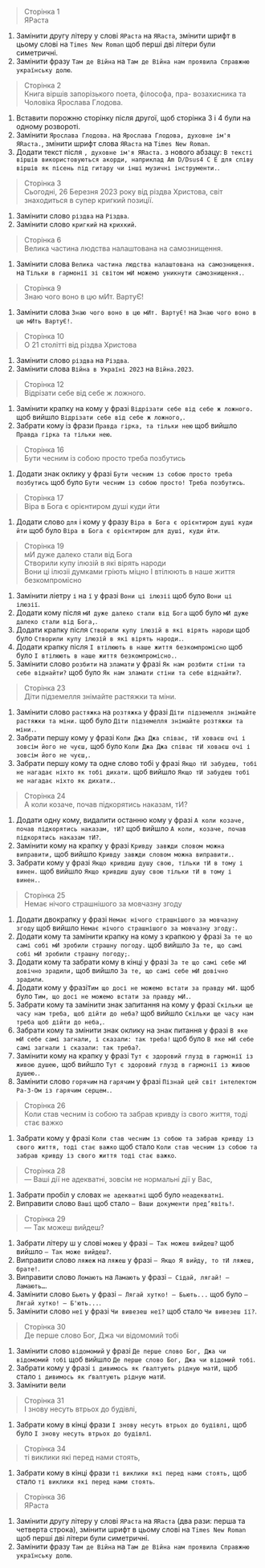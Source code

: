 > Сторінка 1  
> ЯРаста
1. Замінити другу літеру у слові `ЯРаста` на `ЯRаста`, змінити шрифт в цьому слові на `Times New Roman` щоб перші дві літери були симетричні.
1. Замінити фразу `Там де Війна` на `Там де Війна нам проявила Справжню українську долю`.


> Сторінка 2  
> Книга віршів запорізького поета, філософа, пра- возахисника та Чоловіка Ярослава Глодова.
1. Вставити порожню сторінку після другої, щоб сторінка 3 і 4 були на одному розвороті.
1. Замінити `Ярослава Глодова.` на `Ярослава Глодова, духовне ім'я ЯRаста.`, змінити шрифт слова `ЯRаста` на `Times New Roman`.
1. Додати текст після `, духовне ім'я ЯRаста.` з нового абзацу: 
`В тексті віршів використовуються акорди, наприклад Am D/Dsus4 C E для співу віршів як пісень під гитару чи інші музичні інструменти.`.

> Сторінка 3  
> Сьогодні, 26 Березня 2023 року від різдва Христова, світ знаходиться в супер кригкий позиції.

1. Замінити слово `різдва` на `Різдва`.
1. Замінити слово `кригкий` на `крихкий`.

> Сторінка 6  
> Велика частина людства налаштована на самознищення.

1. Замінити слова `Велика частина людства налаштована на самознищення.` на `Тільки в гармонії зі світом мИ можемо уникнути самознищення.`.

> Сторінка 9  
> Знаю чого воно в цю мИт. ВартуЄ!

1. Замінити слова `Знаю чого воно в цю мИт. ВартуЄ!` на `Знаю чого воно в цю мИть ВартуЄ!`.

> Сторінка 10  
> О 21 столітті від різдва Христова

1. Замінити слово `різдва` на `Різдва`.
1. Замінити слова `Війна в Україні 2023` на `Війна.2023`.

> Сторінка 12  
> Відрізати себе від себе ж ложного.

1. Замінити крапку на кому у фразі `Відрізати себе від себе ж ложного.` щоб вийшло `Відрізати себе від себе ж ложного,`.
1. Забрати кому із фрази `Правда гірка, та тільки нею` щоб вийшло `Правда гірка та тільки нею`.

> Сторінка 16  
> Бути чесним із собою просто треба позбутись

1. Додати знак оклику у фразі `Бути чесним із собою просто треба позбутись` щоб було `Бути чесним із собою просто! Треба позбутись`.

> Сторінка 17  
> Віра в Бога є орієнтиром душі куди йти

1. Додати слово `для` і кому у фразу `Віра в Бога є орієнтиром душі куди йти` щоб було `Віра в Бога є орієнтиром для душі, куди йти`.

> Сторінка 19  
> мИ дуже далеко стали від Бога  
> Створили купу ілюзій в які вірять народи  
> Вони ці ілюзіі думками гріють міцно
> І втілюють в наше життя безкомпромісно

1. Замінити ліетру `і` на `ї` у фразі `Вони ці ілюзіі` щоб було `Вони ці ілюзії`.
1. Додати кому після `мИ дуже далеко стали від Бога` щоб було `мИ дуже далеко стали від Бога,`.
1. Додати крапку після `Створили купу ілюзій в які вірять народи` щоб було `Створили купу ілюзій в які вірять народи.`.
1. Додати крапку після `І втілюють в наше життя безкомпромісно` щоб було `І втілюють в наше життя безкомпромісно.`.
1. Замінити слово `розбити` на `зламати` у фразі `Як нам розбити стіни та себе віднайти?` щоб було `Як нам зламати стіни та себе віднайти?`.

> Сторінка 23  
> Діти підземелля знімайте растяжки та міни.

1. Замінити слово `растяжка` на `розтяжка` у фразі `Діти підземелля знімайте растяжки та міни.` щоб було `Діти підземелля знімайте розтяжки та міни.`.
1. Забрати першу кому у фразі `Коли Джа Джа співає, тИ ховаєш очі і зовсім його не чуєш,` щоб було `Коли Джа Джа співає тИ ховаєш очі і зовсім його не чуєш,`.
1. Забрати першу кому та одне слово тобі у фразі `Якщо тИ забудеш, тобі не нагадає ніхто як тобі дихати.` щоб вийшло `Якщо тИ забудеш тобі не нагадає ніхто як дихати.`.

> Сторінка 24  
> А коли козаче, почав підкорятись наказам, тИ?

1. Додати одну кому, видалити останню кому у фразі `А коли козаче, почав підкорятись наказам, тИ?` щоб вийшло `А коли, козаче, почав підкорятись наказам тИ?`.
1. Замінити кому на крапку у фразі `Кривду завжди словом можна виправити,` щоб вийшло `Кривду завжди словом можна виправити.`.
1. Забрати кому у фразі `Якщо кривдиш душу свою, тільки тИ в тому і винен.` щоб вийшло `Якщо кривдиш душу свою тільки тИ в тому і винен.`.

> Сторінка 25  
> Немає нічого страшнішого за мовчазну згоду

1. Додати двокрапку у фразі `Немає нічого страшнішого за мовчазну згоду` щоб вийшло `Немає нічого страшнішого за мовчазну згоду:`.
1. Додати кому та замінити крапку на кому з крапкою у фразі `За те що самі собі мИ зробили страшну погоду.` щоб вийшло `За те, що самі собі мИ зробили страшну погоду;`.
1.  Додати кому та забрати кому в кінці у фразі `За те що самі себе мИ довічно зрадили,` щоб вийшло `За те, що самі себе мИ довічно зрадили`.
1. Додати кому у фразі`Тим що досі не можемо встати за правду мИ.` щоб було `Тим, що досі не можемо встати за правду мИ.`.
1. Забрати кому та замінити знак запитання на кому у фразі `Скільки ще часу нам треба, щоб дійти до неба?` щоб вийшло `Скільки ще часу нам треба щоб дійти до неба,`.
1. Забрати кому та змінити знак оклику на знак питання у фразі `В яке мИ себе самі загнали, і сказали: так треба!` щоб було `В яке мИ себе самі загнали і сказали: так треба?`.
1. Замінити кому на крапку у фразі `Тут є здоровий глузд в гармонії із живою душею,` щоб вийшло `Тут є здоровий глузд в гармонії із живою душею.`.
1. Замінити слово `горячим` на `гарячим` у фразі `Пізнай цей світ інтелектом Ра-3-Ом із гарячим серцем.`.

> Сторінка 26  
> Коли став чесним із собою та забрав кривду із свого життя, тоді стає важко

1. Забрати кому у фразі `Коли став чесним із собою та забрав кривду із свого життя, тоді стає важко` щоб стало `Коли став чесним із собою та забрав кривду із свого життя тоді стає важко`.

> Сторінка 28  
> — Ваші дії не адекватні, зовсім не нормальні дії у Вас,
1. Забрати пробіл у словах `не адекватні` щоб було `неадекватні`.
1. Виправити слово `Ваші` щоб стало `— Ваши документи пред’явіть!`.

> Сторінка 29  
> — Так можеш вийдеш?
1. Забрати літеру ш у слові `можеш` у фразі `— Так можеш вийдеш?` щоб вийшло `— Так може вийдеш?`.
1. Виправити слово `ляжеж` на `ляжеш` у фразі `— Якщо Я вийду, то тИ ляжеш, брате!`.
1. Виправити слово `Ломають` на `Ламають` у фразі `— Сідай, лягай! — Ламають…`.
1. Замінити слово `Бьють` у фразі `— Лягай хутко! — Бьють...` щоб було `— Лягай хутко! — Б'ють...`.
1. Замінити слово `неї` у фразі `Чи вивезеш неї?` щоб стало `Чи вивезеш її?`.

> Сторінка 30  
> Де перше слово Бог, Джа чи відомомий тобі
1. Замінити слово `відомомий` у фразі `Де перше слово Бог, Джа чи відомомий тобі` щоб вийшло `Де перше слово Бог, Джа чи відомий тобі`.
1. Забрати кому у фразі `і дивимось як ґвалтують рідную матИ,` щоб стало `і дивимось як ґвалтують рідную матИ`.
1. Замінити вели

> Сторінка 31  
> І знову несуть втрьох до будівлі,
1. Забрати кому в кінці фрази `І знову несуть втрьох до будівлі,` щоб було `І знову несуть втрьох до будівлі`.

> Сторінка 34  
> ті виклики які перед нами стоять,
1. Забрати кому в кінці фрази `ті виклики які перед нами стоять,` щоб стало `ті виклики які перед нами стоять`.

> Сторінка 36  
> ЯРаста
1. Замінити другу літеру у слові `ЯРаста` на `ЯRаста` (два рази: перша та четверта строка), змінити шрифт в цьому слові на `Times New Roman` щоб перші дві літери були симетричні.
1. Замінити фразу `Там де Війна` на `Там де Війна нам проявила Справжню українську долю`.
